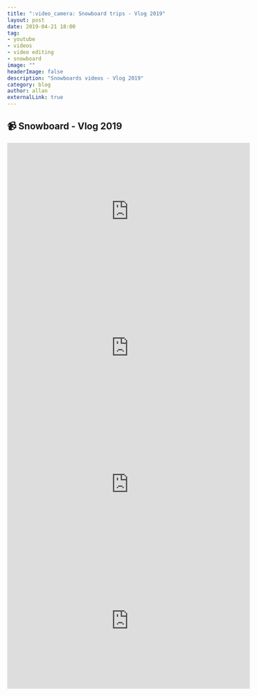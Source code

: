```yaml
---
title: ":video_camera: Snowboard trips - Vlog 2019"
layout: post
date: 2019-04-21 18:00
tag: 
- youtube
- videos
- video editing
- snowboard
image: ""
headerImage: false
description: "Snowboards videos - Vlog 2019"
category: blog
author: allan
externalLink: true
---
```


## :video_camera: Snowboard - Vlog 2019

<iframe width="560" height="315" src="https://www.youtube-nocookie.com/embed/Ziktpnb8p6E" frameborder="0" allow="accelerometer; autoplay; encrypted-media; gyroscope; picture-in-picture" allowfullscreen></iframe>

<iframe width="560" height="315" src="https://www.youtube-nocookie.com/embed/71EcZ0ZQejo" frameborder="0" allow="accelerometer; autoplay; encrypted-media; gyroscope; picture-in-picture" allowfullscreen></iframe>

<iframe width="560" height="315" src="https://www.youtube.com/embed/EuYgp4Dq5LI" frameborder="0" allow="accelerometer; autoplay; encrypted-media; gyroscope; picture-in-picture" allowfullscreen></iframe>

<iframe width="560" height="315" src="https://www.youtube.com/embed/YSOOtdT4igQ" frameborder="0" allow="accelerometer; autoplay; encrypted-media; gyroscope; picture-in-picture" allowfullscreen></iframe>



